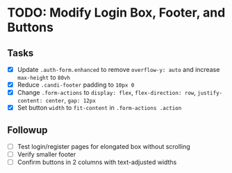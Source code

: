 # TODO: Modify Login Box, Footer, and Buttons

## Tasks
- [x] Update `.auth-form.enhanced` to remove `overflow-y: auto` and increase `max-height` to `80vh`
- [x] Reduce `.candi-footer` padding to `10px 0`
- [x] Change `.form-actions` to `display: flex`, `flex-direction: row`, `justify-content: center`, `gap: 12px`
- [x] Set button `width` to `fit-content` in `.form-actions .action`

## Followup
- [ ] Test login/register pages for elongated box without scrolling
- [ ] Verify smaller footer
- [ ] Confirm buttons in 2 columns with text-adjusted widths

